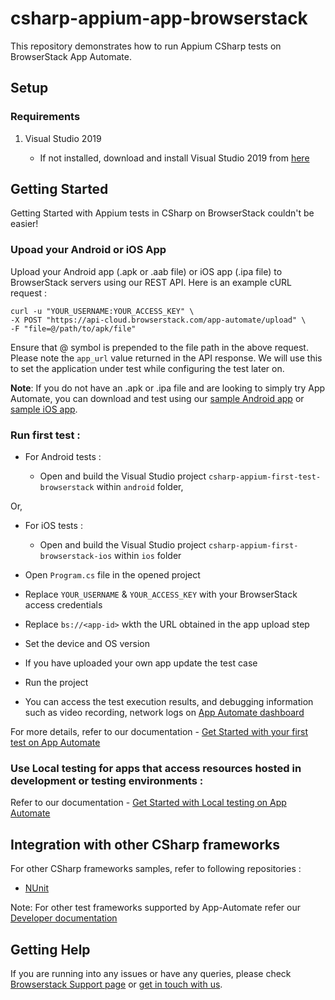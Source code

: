# csharp-appium-app-browserstack

This repository demonstrates how to run Appium CSharp tests on BrowserStack App Automate.

## Setup

### Requirements

1. Visual Studio 2019

    - If not installed, download and install Visual Studio 2019 from [here](https://visualstudio.microsoft.com/vs/)

## Getting Started

Getting Started with Appium tests in CSharp on BrowserStack couldn't be easier!

### Upoad your Android or iOS App

Upload your Android app (.apk or .aab file) or iOS app (.ipa file) to BrowserStack servers using our REST API. Here is an example cURL request :

```curl
curl -u "YOUR_USERNAME:YOUR_ACCESS_KEY" \
-X POST "https://api-cloud.browserstack.com/app-automate/upload" \
-F "file=@/path/to/apk/file"
```

Ensure that @ symbol is prepended to the file path in the above request. Please note the `app_url` value returned in the API response. We will use this to set the application under test while configuring the test later on.

**Note**: If you do not have an .apk or .ipa file and are looking to simply try App Automate, you can download and test using our [sample Android app](https://www.browserstack.com/app-automate/sample-apps/android/WikipediaSample.apk) or [sample iOS app](https://www.browserstack.com/app-automate/sample-apps/ios/BStackSampleApp.ipa).

### **Run first test :**

-  For Android tests :

    - Open and build the Visual Studio project `csharp-appium-first-test-browserstack` within `android` folder,
 
 Or,

-  For iOS tests :

    - Open and build the Visual Studio project `csharp-appium-first-browserstack-ios` within `ios` folder
    
- Open `Program.cs` file in the opened project

- Replace `YOUR_USERNAME` & `YOUR_ACCESS_KEY` with your BrowserStack access credentials

- Replace `bs://<app-id>` wkth the URL obtained in the app upload step

- Set the device and OS version

- If you have uploaded your own app update the test case

- Run the project

- You can access the test execution results, and debugging information such as video recording, network logs on [App Automate dashboard](https://app-automate.browserstack.com/dashboard)

For more details, refer to our documentation - [Get Started with your first test on App Automate](https://www.browserstack.com/docs/app-automate/appium/getting-started/c-sharp)

### **Use Local testing for apps that access resources hosted in development or testing environments :**

Refer to our documentation - [Get Started with Local testing on App Automate](https://www.browserstack.com/docs/app-automate/appium/getting-started/c-sharp/local-testing)

## Integration with other CSharp frameworks

For other CSharp frameworks samples, refer to following repositories :

- [NUnit](https://github.com/browserstack/nunit-appium-app-browserstack)

Note: For other test frameworks supported by App-Automate refer our [Developer documentation](https://www.browserstack.com/docs/)

## Getting Help

If you are running into any issues or have any queries, please check [Browserstack Support page](https://www.browserstack.com/support/app-automate) or [get in touch with us](https://www.browserstack.com/contact?ref=help).
